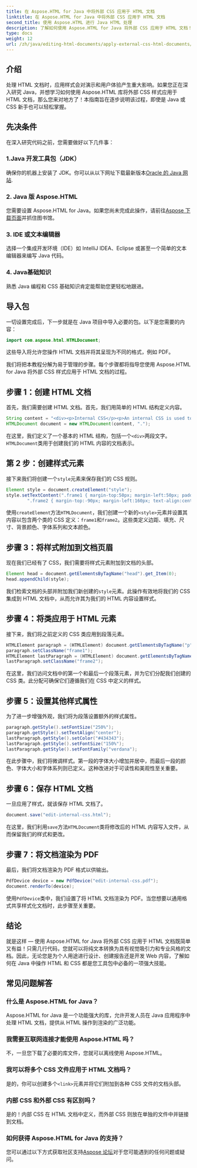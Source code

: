 ```yaml
---
title: 在 Aspose.HTML for Java 中将外部 CSS 应用于 HTML 文档
linktitle: 在 Aspose.HTML for Java 中将外部 CSS 应用于 HTML 文档
second_title: 使用 Aspose.HTML 进行 Java HTML 处理
description: 了解如何使用 Aspose.HTML for Java 将外部 CSS 应用于 HTML 文档！按照本分步指南获取完整教程。
type: docs
weight: 12
url: /zh/java/editing-html-documents/apply-external-css-html-documents/
---
```

## 介绍
处理 HTML 文档时，应用样式会对演示和用户体验产生重大影响。如果您正在深入研究 Java，并想学习如何使用 Aspose.HTML 库将外部 CSS 样式应用于 HTML 文档，那么您来对地方了！本指南旨在逐步说明该过程，即使是 Java 或 CSS 新手也可以轻松掌握。
## 先决条件
在深入研究代码之前，您需要做好以下几件事：
### 1.Java 开发工具包（JDK）
确保你的机器上安装了 JDK。你可以从以下网址下载最新版本[Oracle 的 Java 网站](https://www.oracle.com/java/technologies/javase-downloads.html).
### 2. Java 版 Aspose.HTML
您需要设置 Aspose.HTML for Java。如果您尚未完成此操作，请前往[Aspose 下载页面](https://releases.aspose.com/html/java/)并抓住图书馆。
### 3. IDE 或文本编辑器
选择一个集成开发环境（IDE）如 IntelliJ IDEA、Eclipse 或甚至一个简单的文本编辑器来编写 Java 代码。
### 4. Java基础知识
熟悉 Java 编程和 CSS 基础知识肯定能帮助您更轻松地跟进。
## 导入包
一切设置完成后，下一步就是在 Java 项目中导入必要的包。以下是您需要的内容：
```java
import com.aspose.html.HTMLDocument;
```
这些导入将允许您操作 HTML 文档并将其呈现为不同的格式，例如 PDF。

我们将把本教程分解为易于管理的步骤。每个步骤都将指导您使用 Aspose.HTML for Java 将外部 CSS 样式应用于 HTML 文档的过程。
## 步骤 1：创建 HTML 文档
首先，我们需要创建 HTML 文档。首先，我们用简单的 HTML 结构定义内容。
```java
String content = "<div><p>Internal CSS</p><p>An internal CSS is used to define a style for a single HTML page</p></div>";
HTMLDocument document = new HTMLDocument(content, ".");
```

在这里，我们定义了一个基本的 HTML 结构，包括一个`<div>`两段文字。`HTMLDocument`类用于创建我们的 HTML 内容的文档表示。
## 第 2 步：创建样式元素
接下来我们将创建一个`style`元素来保存我们的 CSS 规则。
```java
Element style = document.createElement("style");
style.setTextContent(".frame1 { margin-top:50px; margin-left:50px; padding:20px; width:360px; height:90px; background-color:#a52a2a; font-family:verdana; color:#FFF5EE;} \n" +
        ".frame2 { margin-top:-90px; margin-left:160px; text-align:center; padding:20px; width:360px; height:100px; background-color:#ADD8E6;}");
```

使用`createElement`方法`HTMLDocument`，我们创建一个新的`<style>`元素并设置其内容以包含两个类的 CSS 定义：`frame1`和`frame2`。这些类定义边距、填充、尺寸、背景颜色、字体系列和文本颜色。
## 步骤 3：将样式附加到文档页眉
现在我们已经有了 CSS，我们需要将样式元素附加到文档的头部。
```java
Element head = document.getElementsByTagName("head").get_Item(0);
head.appendChild(style);
```

我们检索文档的头部并附加我们新创建的`style`元素。此操作有效地将我们的 CSS 集成到 HTML 文档中，从而允许其为我们的 HTML 内容设置样式。
## 步骤 4：将类应用于 HTML 元素
接下来，我们将之前定义的 CSS 类应用到段落元素。
```java
HTMLElement paragraph = (HTMLElement) document.getElementsByTagName("p").get_Item(0);
paragraph.setClassName("frame1");
HTMLElement lastParagraph = (HTMLElement) document.getElementsByTagName("p").get_Item(document.getElementsByTagName("p").getLength() - 1);
lastParagraph.setClassName("frame2");
```

在这里，我们访问文档中的第一个和最后一个段落元素，并为它们分配我们创建的 CSS 类。此分配可确保它们遵循我们在 CSS 中定义的样式。
## 步骤 5：设置其他样式属性
为了进一步增强外观，我们将为段落设置额外的样式属性。
```java
paragraph.getStyle().setFontSize("250%");
paragraph.getStyle().setTextAlign("center");
lastParagraph.getStyle().setColor("#434343");
lastParagraph.getStyle().setFontSize("150%");
lastParagraph.getStyle().setFontFamily("verdana");
```

在此步骤中，我们将微调样式。第一段的字体大小增加并居中，而最后一段的颜色、字体大小和字体系列则已定义。这种改进对于可读性和美观性至关重要。
## 步骤 6：保存 HTML 文档
一旦应用了样式，就该保存 HTML 文档了。
```java
document.save("edit-internal-css.html");
```

在这里，我们利用`save`方法`HTMLDocument`类将修改后的 HTML 内容写入文件，从而保留我们的样式和更改。
## 步骤 7：将文档渲染为 PDF
最后，我们将文档渲染为 PDF 格式以供输出。
```java
PdfDevice device = new PdfDevice("edit-internal-css.pdf");
document.renderTo(device);
```

使用`PdfDevice`类中，我们设置了将 HTML 文档渲染为 PDF。当您想要以通用格式共享样式化文档时，此步骤至关重要。
## 结论
就是这样 — 使用 Aspose.HTML for Java 将外部 CSS 应用于 HTML 文档既简单又有益！只需几行代码，您就可以将纯文本转换为具有视觉吸引力和专业风格的文档。因此，无论您是为个人用途进行设计、创建报告还是开发 Web 内容，了解如何在 Java 中操作 HTML 和 CSS 都是您工具包中必备的一项强大技能。
## 常见问题解答
### 什么是 Aspose.HTML for Java？
Aspose.HTML for Java 是一个功能强大的库，允许开发人员在 Java 应用程序中处理 HTML 文档，提供从 HTML 操作到渲染的广泛功能。
### 我需要互联网连接才能使用 Aspose.HTML 吗？
不，一旦您下载了必要的库文件，您就可以离线使用 Aspose.HTML。
### 我可以将多个 CSS 文件应用于 HTML 文档吗？
是的，你可以创建多个`<link>`元素并将它们附加到各种 CSS 文件的文档头部。
### 内部 CSS 和外部 CSS 有区别吗？
是的！内部 CSS 在 HTML 文档中定义，而外部 CSS 则放在单独的文件中并链接到文档。
### 如何获得 Aspose.HTML for Java 的支持？
您可以通过以下方式获取社区支持[Aspose 论坛](https://forum.aspose.com/c/html/29)对于您可能遇到的任何问题或疑问。